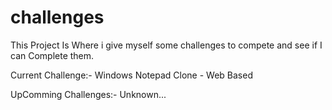 # challenges
This Project Is Where i give myself some challenges to compete and see if I can Complete them.

Current Challenge:-
Windows Notepad Clone - Web Based

UpComming Challenges:-
Unknown...
